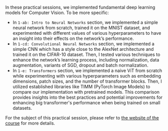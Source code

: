 In these practical sessions, we implemented fundamental deep learning models for Computer Vision. To be more specific:

- In `1-ab: Intro to Neural Networks` section, we implemented a simple neural network from scratch, trained it on the MNIST dataset, and experimented with different values of various hyperparameters to have an insight into their effects on the network’s performance.
- In `1-cd: Convolutional Neural Networks` section, we implemented a simple CNN which has a style close to the AlexNet architecture and trained it on the CIFAR-10 dataset. Then, I tested various techniques to enhance the network’s learning process, including normalization, data augmentation, variants of SGD, dropout and batch normalization.
- In `1-e: Transformers` section, we implemented a naive ViT from scratch while experimenting with various hyperparameters such as embedding dimensions, patch sizes, and the number of transformer blocks. Then, I utilized established libraries like TIMM (PyTorch Image Models) to compare our implementation with pretrained models. This comparison provides insights into the best practices and potential improvements for enhancing big transformer's performance when being trained on small datasets.

For the subject of this practical session, please refer to [the website of the course](https://rdfia.github.io/) for more details.
